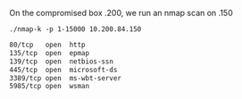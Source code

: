 On the compromised box .200, we run an nmap scan on .150

`./nmap-k -p 1-15000 10.200.84.150`


```bash
80/tcp   open  http
135/tcp  open  epmap
139/tcp  open  netbios-ssn
445/tcp  open  microsoft-ds
3389/tcp open  ms-wbt-server
5985/tcp open  wsman
```
